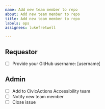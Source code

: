 ```yaml
---
name: Add new team member to repo
about: Add new team member to repo
title: Add new team member to repo
labels: ops
assignees: lukefretwell

---
```


## Requestor

- [ ] Provide your GitHub username: [username]

## Admin

- [ ] Add to CivicActions Accessibility team
- [ ] Notify new team member
- [ ] Close issue
